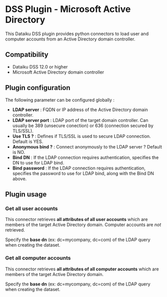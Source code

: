 # DSS Plugin - Microsoft Active Directory

This Dataiku DSS plugin provides python connectors to load user and computer accounts from an Active Directory domain controller.

## Compatibility

* Dataiku DSS 12.0 or higher
* Microsoft Active Directory domain controller

## Plugin configuration
The following parameter can be configured globally :
* **LDAP server** : FQDN or IP address of the Active Directory domain controller.
* **LDAP server port** : LDAP port of the target domain controller. Can usually be 389 (unsecure conection) or 636 (connection secured by TLS/SSL).
* **Use TLS ?** : Defines if TLS/SSL is used to secure LDAP connection. Default is YES.
* **Anonymous bind ?** : Connect anonymously to the LDAP server ? Default is NO.
* **Bind DN** : If the LDAP connection requires authentication, specifies the DN to use for LDAP bind.
* **Bind password** : If the LDAP connection requires authentication, specifies the password to use for LDAP bind, along with the Bind DN above.

## Plugin usage
### Get all user accounts
This connector retrieves **all attributes of all user accounts** which are members of the target Active Directory domain. Computer accounts are _not_ retrieved.

Specify the **base dn** (ex: dc=mycompany, dc=com) of the LDAP query when creating the dataset.

### Get all computer accounts
This connector retrieves **all attributes of all computer accounts** which are members of the target Active Directory domain.

Specify the **base dn** (ex: dc=mycompany, dc=com) of the LDAP query when creating the dataset.
